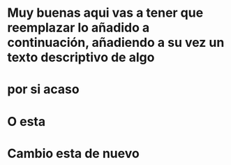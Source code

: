 # Muy buenas aqui vas a tener que reemplazar lo añadido a continuación, añadiendo a su vez un texto descriptivo de algo

# por si acaso

# O esta

# Cambio esta de nuevo


